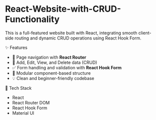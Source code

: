 # React-Website-with-CRUD-Functionality
This is a full-featured website built with React, integrating smooth client-side routing and dynamic CRUD operations using React Hook Form.

✨ Features
- 🔁 Page navigation with **React Router**
- 📝 Add, Edit, View, and Delete data (CRUD)
- ✅ Form handling and validation with **React Hook Form**
- 📁 Modular component-based structure
- 💡 Clean and beginner-friendly codebase

 🔧 Tech Stack
 - React
- React Router DOM
- React Hook Form
- Material UI
